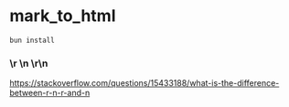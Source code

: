 # mark_to_html

``` 
bun install
```

### \r \n \r\n
https://stackoverflow.com/questions/15433188/what-is-the-difference-between-r-n-r-and-n
